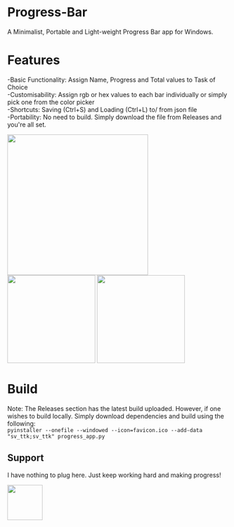 # Progress-Bar
A Minimalist, Portable and Light-weight Progress Bar app for Windows.

# Features
-Basic Functionality: Assign Name, Progress and Total values to Task of Choice  
-Customisability: Assign rgb or hex values to each bar individually or simply pick one from the color picker  
-Shortcuts: Saving (Ctrl+S) and Loading (Ctrl+L) to/ from json file  
-Portability: No need to build. Simply download the file from Releases and you're all set.  

<img src="https://github.com/user-attachments/assets/1ccbc611-06c3-44f0-b349-649b7436e436" height="320" />  
<img src="https://github.com/user-attachments/assets/cfdcc526-aa2c-4f8d-927f-f822c1f97f03" height="200" />
<img src="https://github.com/user-attachments/assets/985e15fe-8b21-460c-9496-fb34f8a495c1" height="200" />



# Build
Note: The Releases section has the latest build uploaded. However, if one wishes to build locally. Simply download dependencies and build using the following:  
`pyinstaller --onefile --windowed --icon=favicon.ico --add-data "sv_ttk;sv_ttk" progress_app.py`

## Support
I have nothing to plug here. Just keep working hard and making progress!  

<img src="https://github.com/user-attachments/assets/d19c0b80-c5b3-4180-bdca-cb645edcd1ad" height="80" />
